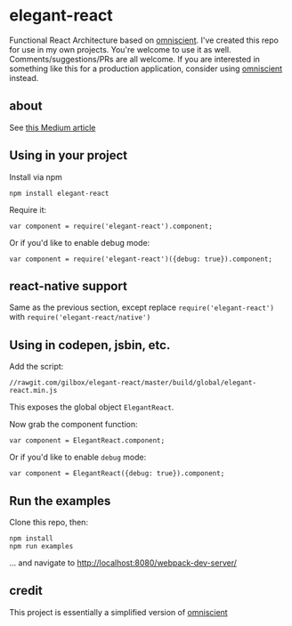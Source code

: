 # elegant-react

Functional React Architecture based on [omniscient](http://omniscientjs.github.io/). 
I've created this repo for use in my own projects. You're welcome to use it as well. 
Comments/suggestions/PRs are all welcome.
If you are interested in something like
this for a production application, consider using [omniscient](http://omniscientjs.github.io/) instead.


## about

See [this Medium article](https://medium.com/@gilbox/an-elegant-functional-architecture-for-react-faa3fb42b75b)


## Using in your project

Install via npm

    npm install elegant-react
    
Require it:

    var component = require('elegant-react').component;
    
Or if you'd like to enable debug mode:

    var component = require('elegant-react')({debug: true}).component;
    
    
## react-native support

Same as the previous section, except replace `require('elegant-react')` with `require('elegant-react/native')`
    
    
## Using in codepen, jsbin, etc.

Add the script:

    //rawgit.com/gilbox/elegant-react/master/build/global/elegant-react.min.js
    
This exposes the global object `ElegantReact`.

Now grab the component function:

    var component = ElegantReact.component;
    
Or if you'd like to enable `debug` mode:

    var component = ElegantReact({debug: true}).component;


## Run the examples

Clone this repo, then:

    npm install
    npm run examples
    
... and navigate to [http://localhost:8080/webpack-dev-server/](http://localhost:8080/webpack-dev-server/)

## credit

This project is essentially a simplified version of [omniscient](http://omniscientjs.github.io/)

